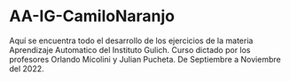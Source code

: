 # AA-IG-CamiloNaranjo
Aquí se encuentra todo el desarrollo de los ejercicios de la materia Aprendizaje Automatico del Instituto Gulich. Curso dictado por los profesores Orlando Micolini y Julian Pucheta. De Septiembre a Noviembre del 2022.
